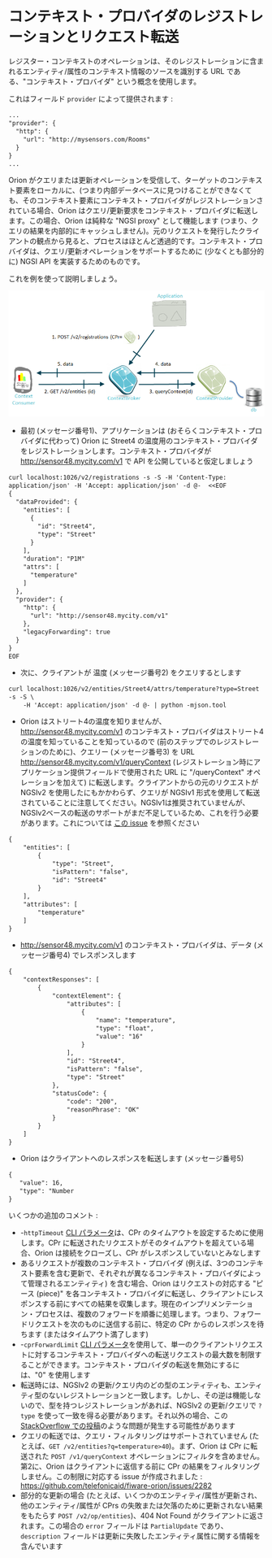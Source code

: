 # コンテキスト・プロバイダのレジストレーションとリクエスト転送

レジスター・コンテキストのオペレーションは、そのレジストレーションに含まれるエンティティ/属性のコンテキスト情報のソースを識別する URL である、"コンテキスト・プロバイダ" という概念を使用します。

これはフィールド `provider` によって提供されます :

```
...
"provider": {
  "http": {
    "url": "http://mysensors.com/Rooms"
  }
}
...
```

Orion がクエリまたは更新オペレーションを受信して、ターゲットのコンテキスト要素をローカルに、(つまり内部データベースに見つけることができなくても、そのコンテキスト要素にコンテキスト・プロバイダがレジストレーションされている場合、Orion はクエリ/更新要求をコンテキスト・プロバイダに転送します。この場合、Orion は純粋な "NGSI proxy" として機能します (つまり、クエリの結果を内部的にキャッシュしません)。元のリクエストを発行したクライアントの観点から見ると、プロセスはほとんど透過的です。コンテキスト・プロバイダは、クエリ/更新オペレーションをサポートするために (少なくとも部分的に) NGSI API を実装するためのものです。

これを例を使って説明しましょう。

![](../../manuals/user/QueryContextWithContextProvider.png "QueryContextWithContextProvider.png")


* 最初 (メッセージ番号1)、アプリケーションは (おそらくコンテキスト・プロバイダに代わって) Orion に Street4 の温度用のコンテキスト・プロバイダをレジストレーションします。コンテキスト・プロバイダが <http://sensor48.mycity.com/v1> で API を公開していると仮定しましょう
      
```
curl localhost:1026/v2/registrations -s -S -H 'Content-Type: application/json' -H 'Accept: application/json' -d @-  <<EOF
{
  "dataProvided": {
    "entities": [
      {
        "id": "Street4",
        "type": "Street"
      }
    ],
    "duration": "P1M"
    "attrs": [
      "temperature"
    ]
  },
  "provider": {
    "http": {
      "url": "http://sensor48.mycity.com/v1"
    },
    "legacyForwarding": true
  }
}
EOF
```
     
* 次に、クライアントが 温度 (メッセージ番号2) をクエリするとします
     
``` 
curl localhost:1026/v2/entities/Street4/attrs/temperature?type=Street -s -S \
    -H 'Accept: application/json' -d @- | python -mjson.tool
``` 

* Orion はストリート4の温度を知りませんが、<http://sensor48.mycity.com/v1> のコンテキスト・プロバイダはストリート4の温度を知っていることを知っているので (前のステップでのレジストレーションのために)、クエリー (メッセージ番号3) を URL <http://sensor48.mycity.com/v1/queryContext> (レジストレーション時にアプリケーション提供フィールドで使用された URL に "/queryContext" オペレーションを加えて) に転送します。クライアントからの元のリクエストが NGSIv2 を使用したにもかかわらず、クエリが NGSIv1 形式を使用して転送されていることに注意してください。NGSIv1は推奨されていませんが、NGSIv2ベースの転送のサポートがまだ不足しているため、これを行う必要があります。これについては [この issue](https://github.com/telefonicaid/fiware-orion/issues/3068) を参照ください


``` 
{
    "entities": [
        {
            "type": "Street",
            "isPattern": "false",
            "id": "Street4"
        }
    ],
    "attributes": [
        "temperature"
    ]
}
``` 


* <http://sensor48.mycity.com/v1> のコンテキスト・プロバイダは、データ (メッセージ番号4) でレスポンスします

``` 
{
    "contextResponses": [
        {
            "contextElement": {
                "attributes": [
                    {
                        "name": "temperature",
                        "type": "float",
                        "value": "16"
                    }
                ],
                "id": "Street4",
                "isPattern": "false",
                "type": "Street"
            },
            "statusCode": {
                "code": "200",
                "reasonPhrase": "OK"
            }
        }
    ]
}
``` 

* Orion はクライアントへのレスポンスを転送します (メッセージ番号5)
 
``` 
{
   "value": 16,
   "type": "Number
}
``` 
  
いくつかの追加のコメント :

-   -`httpTimeout` [CLI パラメータ](../admin/cli.md)は、CPr のタイムアウトを設定するために使用します。CPr に転送されたリクエストがそのタイムアウトを超えている場合、Orion は接続をクローズし、CPr がレスポンスしていないとみなします
-   あるリクエストが複数のコンテキスト・プロバイダ (例えば、3つのコンテキスト要素を含む更新で、それぞれが異なるコンテキスト・プロバイダによって管理されるエンティティ) を含む場合、Orion はリクエストの対応する "ピース (piece)" を各コンテキスト・プロバイダに転送し、クライアントにレスポンスする前にすべての結果を収集します。現在のインプリメンテーション・プロセスは、複数のフォワードを順番に処理します。つまり、フォワードリクエストを次のものに送信する前に、特定の CPr からのレスポンスを待ちます (またはタイムアウト満了します)
-   -`cprForwardLimit` [CLI パラメータ](../admin/cli.md)を使用して、単一のクライアントリクエストに対するコンテキスト・プロバイダへの転送リクエストの最大数を制限することができます。コンテキスト・プロバイダの転送を無効にするには、"0" を使用します
-   転送時には、NGSIv2 の更新/クエリ内のどの型のエンティティも、エンティティ型のないレジストレーションと一致します。しかし、その逆は機能しないので、型を持つレジストレーションがあれば、NGSIv2 の更新/クエリで `?type` を使って一致を得る必要があります。それ以外の場合、この [StackOverflow での投稿](https://stackoverflow.com/questions/48163972/orion-cb-doesnt-update-lazy-attributes-on-iot-agent)のような問題が発生する可能性があります
-   クエリの転送では、クエリ・フィルタリングはサポートされていません (たとえば、`GET /v2/entities?q=temperature>40`)。まず、Orion は CPr に転送された `POST /v1/queryContext` オペレーションにフィルタを含めません。第2に、Orion はクライアントに返信する前に CPr の結果をフィルタリングしません。この制限に対応する issue が作成されました : https://github.com/telefonicaid/fiware-orion/issues/2282
-   部分的な更新の場合 (たとえば、いくつかのエンティティ/属性が更新され、他のエンティティ/属性が CPrs の失敗または欠落のために更新されない結果をもたらす `POST /v2/op/entities`)、404 Not Found がクライアントに返されます。この場合の `error` フィールドは `PartialUpdate` であり、`description` フィールドは更新に失敗したエンティティ属性に関する情報を含んでいます
